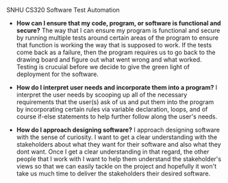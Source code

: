 SNHU CS320 Software Test Automation
- **How can I ensure that my code, program, or software is functional and secure?**
The way that I can ensure my program is functional and secure by running multiple tests around certain areas of the program
to ensure that function is working the way that is supposed to work. If the tests come back as a failure, then the program requires
us to go back to the drawing board and figure out what went wrong and what worked. Testing is crucuial before we decide to
give the green light of deployment for the software.

- **How do I interpret user needs and incorporate them into a program?**
I interpret the user needs by scooping up all of the necessary requirements that the user(s) ask of us and put them into the
program by incorporating certain rules via variable declaration, loops, and of course if-else statements to help further
follow along the user's needs.

- **How do I approach designing software?**
I approach designing software with the sense of curiosity. I want to get a clear understanding with the stakeholders about what they
want for their software and also what they dont want. Once I get a clear understanding in that regard, the other people that I work
with I want to help them understand the stakeholder's views so that we can easily tackle on the project and hopefully it won't
take us much time to deliver the stakeholders their desired software.
